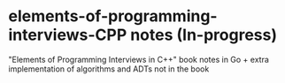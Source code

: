 # elements-of-programming-interviews-CPP notes (In-progress)
"Elements of Programming Interviews in C++" book notes in Go + extra implementation of algorithms and ADTs not in the book

